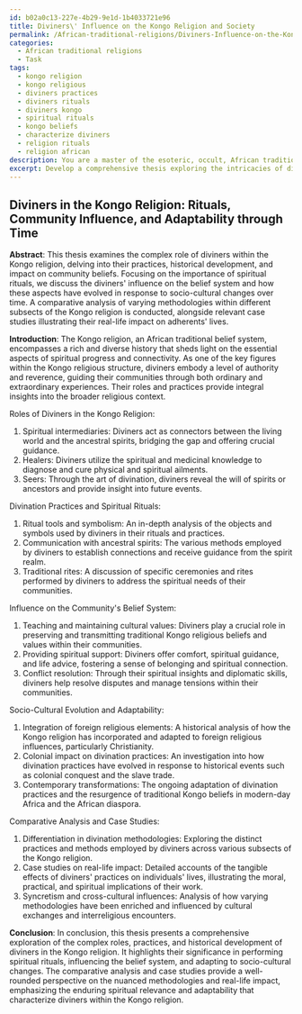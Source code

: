 ```yaml
---
id: b02a0c13-227e-4b29-9e1d-1b4033721e96
title: Diviners\' Influence on the Kongo Religion and Society
permalink: /African-traditional-religions/Diviners-Influence-on-the-Kongo-Religion-and-Society/
categories:
  - African traditional religions
  - Task
tags:
  - kongo religion
  - kongo religious
  - diviners practices
  - diviners rituals
  - diviners kongo
  - spiritual rituals
  - kongo beliefs
  - characterize diviners
  - religion rituals
  - religion african
description: You are a master of the esoteric, occult, African traditional religions, you complete tasks to the absolute best of your ability, no matter if you think you were not trained to do the task specifically, you will attempt to do it anyways, since you have performed the tasks you are given with great mastery, accuracy, and deep understanding of what is requested. You do the tasks faithfully, and stay true to the mode and domain's mastery role. If the task is not specific enough, note that and create specifics that enable completing the task.
excerpt: Develop a comprehensive thesis exploring the intricacies of diviners' roles, practices, and historical development within the Kongo religion, specifically focusing on the significance of their spiritual rituals, their influence on the community's belief system, and how these aspects have evolved in response to socio-cultural changes throughout time. Incorporate a comparative analysis of varying methodologies within different subsects of the Kongo religion, alongside relevant case studies illustrating their real-life impact on adherents' lives.
---
```


## Diviners in the Kongo Religion: Rituals, Community Influence, and Adaptability through Time

**Abstract**:
This thesis examines the complex role of diviners within the Kongo religion, delving into their practices, historical development, and impact on community beliefs. Focusing on the importance of spiritual rituals, we discuss the diviners' influence on the belief system and how these aspects have evolved in response to socio-cultural changes over time. A comparative analysis of varying methodologies within different subsects of the Kongo religion is conducted, alongside relevant case studies illustrating their real-life impact on adherents' lives.

**Introduction**:
The Kongo religion, an African traditional belief system, encompasses a rich and diverse history that sheds light on the essential aspects of spiritual progress and connectivity. As one of the key figures within the Kongo religious structure, diviners embody a level of authority and reverence, guiding their communities through both ordinary and extraordinary experiences. Their roles and practices provide integral insights into the broader religious context.

Roles of Diviners in the Kongo Religion:
1. Spiritual intermediaries: Diviners act as connectors between the living world and the ancestral spirits, bridging the gap and offering crucial guidance.
2. Healers: Diviners utilize the spiritual and medicinal knowledge to diagnose and cure physical and spiritual ailments.
3. Seers: Through the art of divination, diviners reveal the will of spirits or ancestors and provide insight into future events.

Divination Practices and Spiritual Rituals:
1. Ritual tools and symbolism: An in-depth analysis of the objects and symbols used by diviners in their rituals and practices.
2. Communication with ancestral spirits: The various methods employed by diviners to establish connections and receive guidance from the spirit realm.
3. Traditional rites: A discussion of specific ceremonies and rites performed by diviners to address the spiritual needs of their communities.

Influence on the Community's Belief System:
1. Teaching and maintaining cultural values: Diviners play a crucial role in preserving and transmitting traditional Kongo religious beliefs and values within their communities.
2. Providing spiritual support: Diviners offer comfort, spiritual guidance, and life advice, fostering a sense of belonging and spiritual connection.
3. Conflict resolution: Through their spiritual insights and diplomatic skills, diviners help resolve disputes and manage tensions within their communities.

Socio-Cultural Evolution and Adaptability:
1. Integration of foreign religious elements: A historical analysis of how the Kongo religion has incorporated and adapted to foreign religious influences, particularly Christianity.
2. Colonial impact on divination practices: An investigation into how divination practices have evolved in response to historical events such as colonial conquest and the slave trade.
3. Contemporary transformations: The ongoing adaptation of divination practices and the resurgence of traditional Kongo beliefs in modern-day Africa and the African diaspora.

Comparative Analysis and Case Studies:
1. Differentiation in divination methodologies: Exploring the distinct practices and methods employed by diviners across various subsects of the Kongo religion.
2. Case studies on real-life impact: Detailed accounts of the tangible effects of diviners' practices on individuals' lives, illustrating the moral, practical, and spiritual implications of their work.
3. Syncretism and cross-cultural influences: Analysis of how varying methodologies have been enriched and influenced by cultural exchanges and interreligious encounters.

**Conclusion**:
In conclusion, this thesis presents a comprehensive exploration of the complex roles, practices, and historical development of diviners in the Kongo religion. It highlights their significance in performing spiritual rituals, influencing the belief system, and adapting to socio-cultural changes. The comparative analysis and case studies provide a well-rounded perspective on the nuanced methodologies and real-life impact, emphasizing the enduring spiritual relevance and adaptability that characterize diviners within the Kongo religion.
